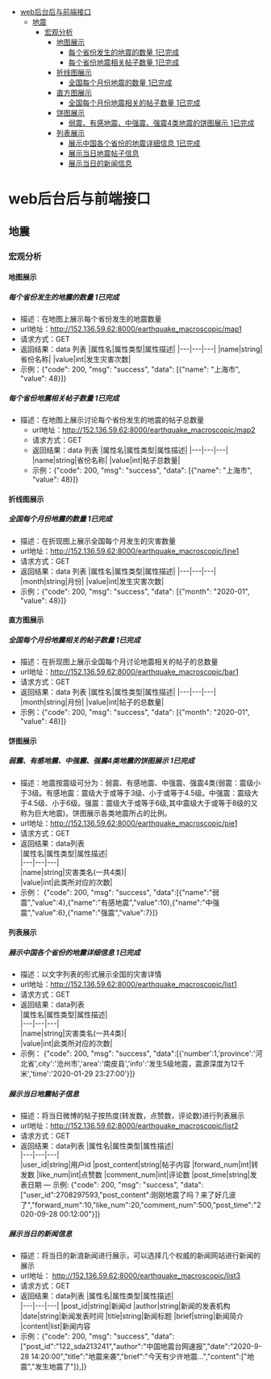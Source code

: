 <!-- TOC -->

- [web后台后与前端接口](#web后台后与前端接口)
    - [地震](#地震)
        - [宏观分析](#宏观分析)
            - [地图展示](#地图展示)
                - [每个省份发生的地震的数量 1已完成](#每个省份发生的地震的数量-1已完成)
                - [每个省份地震相关帖子数量 1已完成](#每个省份地震相关帖子数量-1已完成)
            - [折线图展示](#折线图展示)
                - [全国每个月份地震的数量 1已完成](#全国每个月份地震的数量-1已完成)
            - [直方图展示](#直方图展示)
                - [全国每个月份地震相关的帖子数量 1已完成](#全国每个月份地震相关的帖子数量-1已完成)
            - [饼图展示](#饼图展示)
                - [弱震、有感地震、中强震、强震4类地震的饼图展示 1已完成](#弱震有感地震中强震强震4类地震的饼图展示-1已完成)
            - [列表展示](#列表展示)
                - [展示中国各个省份的地震详细信息 1已完成](#展示中国各个省份的地震详细信息-1已完成)
                - [展示当日地震帖子信息](#展示当日地震帖子信息)
                - [展示当日的新闻信息](#展示当日的新闻信息)

<!-- /TOC -->
# web后台后与前端接口
## 地震
### 宏观分析
#### 地图展示
##### 每个省份发生的地震的数量 1已完成
   - 描述：在地图上展示每个省份发生的地震数量
   - url地址：http://152.136.59.62:8000/earthquake_macroscopic/map1
   - 请求方式：GET
   - 返回结果：data 列表
        |属性名|属性类型|属性描述|
        |---|---|---|
        |name|string|省份名称|
        |value|int|发生灾害次数|
   - 示例：{"code": 200, "msg": "success", "data": [{"name": "上海市", "value": 48}]}
##### 每个省份地震相关帖子数量 1已完成
 - 描述：在地图上展示讨论每个省份发生的地震的帖子总数量
   - url地址：http://152.136.59.62:8000/earthquake_macroscopic/map2
   - 请求方式：GET
   - 返回结果：data 列表
        |属性名|属性类型|属性描述|
        |---|---|---|
        |name|string|省份名称|
        |value|int|帖子总数量|
   - 示例：{"code": 200, "msg": "success", "data": [{"name": "上海市", "value": 48}]}
#### 折线图展示
##### 全国每个月份地震的数量 1已完成
   - 描述：在折现图上展示全国每个月发生的灾害数量
   - url地址：http://152.136.59.62:8000/earthquake_macroscopic/line1
   - 请求方式：GET
   - 返回结果：data 列表
        |属性名|属性类型|属性描述|
        |---|---|---|
        |month|string|月份|
        |value|int|发生灾害次数|
   - 示例：{"code": 200, "msg": "success", "data": [{"month": "2020-01", "value": 48}]}
   
#### 直方图展示
##### 全国每个月份地震相关的帖子数量 1已完成
- 描述：在折现图上展示全国每个月讨论地震相关的帖子的总数量
- url地址：http://152.136.59.62:8000/earthquake_macroscopic/bar1
- 请求方式：GET
- 返回结果：data 列表
    |属性名|属性类型|属性描述|
    |---|---|---|
    |month|string|月份|
    |value|int|帖子的总数量|
- 示例：{"code": 200, "msg": "success", "data": [{"month": "2020-01", "value": 48}]}
#### 饼图展示
##### 弱震、有感地震、中强震、强震4类地震的饼图展示 1已完成
   - 描述：地震按震级可分为：弱震、有感地震、中强震、强震4类(弱震：震级小于3级。有感地震：震级大于或等于3级、小于或等于4.5级。中强震：震级大于4.5级、小于6级。强震：震级大于或等于6级,其中震级大于或等于8级的又称为巨大地震)。饼图展示各类地震所占的比例。
   - url地址：http://152.136.59.62:8000/earthquake_macroscopic/pie1
   - 请求方式：GET
   - 返回结果：data列表     
        |属性名|属性类型|属性描述|  
        |---|---|---|  
        |name|string|灾害类名(一共4类)|  
        |value|int|此类所对应的次数|  
   - 示例： {"code": 200, "msg": "success", "data":[{"name":"弱震","value":4},{"name":"有感地震","value":10},{"name":"中强震","value":6},{"name":"强震","value":7}]}
#### 列表展示
##### 展示中国各个省份的地震详细信息 1已完成
   - 描述：以文字列表的形式展示全国的灾害详情
   - url地址：http://152.136.59.62:8000/earthquake_macroscopic/list1
   - 请求方式：GET
   - 返回结果：data列表     
        |属性名|属性类型|属性描述|  
        |---|---|---|  
        |name|string|灾害类名(一共4类)|  
        |value|int|此类所对应的次数|  
   - 示例： {"code": 200, "msg": "success", "data":[{'number':1,'province':'河北省',city':'沧州市','area':'南皮县','info':'发生5级地震，震源深度为12千米','time':'2020-01-29 23:27:00'}]}
##### 展示当日地震帖子信息
   - 描述：将当日微博的帖子按热度(转发数，点赞数，评论数)进行列表展示
   - url地址：http://152.136.59.62:8000/earthquake_macroscopic/list2
   - 请求方式：GET
   - 返回结果：data列表
        |属性名|属性类型|属性描述|  
        |---|---|---|  
        |user_id|string|用户id
        |post_content|string|帖子内容
        |forward_num|int|转发数
        |like_num|int|点赞数
        |comment_num|int|评论数
        |post_time|string|发表日期
   — 示例:  {"code": 200, "msg": "success", "data":["user_id":2708297593,"post_content":刚刚地震了吗？来了好几波了","forward_num":10,"like_num":20,"comment_num":500,"post_time":"2020-09-28 00:12:00"}]}
##### 展示当日的新闻信息
   - 描述：将当日的新浪新闻进行展示，可以选择几个权威的新闻网站进行新闻的展示
   - url地址： http://152.136.59.62:8000/earthquake_macroscopic/list3
   - 请求方式：GET
   - 返回结果：data列表
        |属性名|属性类型|属性描述|  
        |---|---|---| 
        |post_id|string|新闻id
        |author|string|新闻的发表机构
        |date|string|新闻发表时间
        |title|string|新闻标题
        |brief|string|新闻简介
        |content|list|新闻内容
   - 示例：{"code": 200, "msg": "success", "data":["post_id":"122_sda213241","author":"中国地震台网速报","date":"2020-9-28 14:20:00","title":"地震来袭","brief":"今天有少许地震...","content":["地震","发生地震了"]},]}
